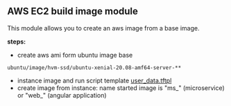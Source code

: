 AWS EC2 build image module
---
This module allows you to create an aws image from a base image.

**steps:**
* create aws ami form ubuntu image base
````
ubuntu/image/hvm-ssd/ubuntu-xenial-20.08-amf64-server-**
````
* instance image and run script template [user_data.tftpl](https://github.com/Iberia-Ent/software-engineering--reference-architecture--workflow/blob/main/terraform/modules/aws-ec2-image-iberia/user_data.tftpl)
* create image from instance: name started image is "ms_" (microservice) or "web_" (angular application)



